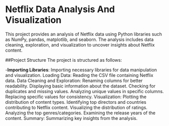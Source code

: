 # Netflix Data Analysis And Visualization
This project provides an analysis of Netflix data using Python libraries such as NumPy, pandas, matplotlib, and seaborn. The analysis includes data cleaning, exploration, and visualization to uncover insights about Netflix content.

##Project Structure
The project is structured as follows:

-**Importing Libraries**: Importing necessary libraries for data manipulation and visualization.
Loading Data: Reading the CSV file containing Netflix data.
Data Cleaning and Exploration:
Renaming columns for better readability.
Displaying basic information about the dataset.
Checking for duplicates and missing values.
Analyzing unique values in specific columns.
Replacing specific values for consistency.
Visualization:
Plotting the distribution of content types.
Identifying top directors and countries contributing to Netflix content.
Visualizing the distribution of ratings.
Analyzing the top genres/categories.
Examining the release years of the content.
Summary: Summarizing key insights from the analysis.
